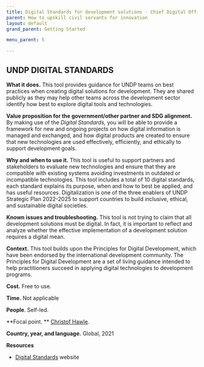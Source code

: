 ```yaml
---
title: Digital Standards for development solutions - Chief Digital Office
parent: How to upskill civil servants for innovation
layout: default
grand_parent: Getting Started

menu_parent: 5

---
```


## UNDP DIGITAL STANDARDS

**What it does.** This tool provides guidance for UNDP teams on best practices when creating digital solutions for development. They are shared publicly as they may help other teams across the development sector identify how best to explore digital tools and technologies.

**Value proposition for the government/other partner and SDG alignment.** By making use of the _Digital Standards,_ you will be able to provide a framework for new and ongoing projects on how digital information is managed and exchanged, and how digital products are created to ensure that new technologies are used effectively, efficiently, and ethically to support development goals.

**Why and when to use it.** This tool is useful to support partners and stakeholders to evaluate new technologies and ensure that they are compatible with existing systems avoiding investments in outdated or incompatible technologies. This tool includes a total of 10 digital standards, each standard explains its purpose, when and how to best be applied, and has useful resources. Digitalization is one of the three enablers of UNDP Strategic Plan 2022-2025 to support countries to build inclusive, ethical, and sustainable digital societies.

**Known issues and troubleshooting.** This tool is not trying to claim that all development solutions must be digital. In fact, it is important to reflect and analyze whether the effective implementation of a development solution requires a digital mean.

**Context.** This tool builds upon the Principles for Digital Development, which have been endorsed by the international development community. The Principles for Digital Development are a set of living guidance intended to help practitioners succeed in applying digital technologies to development programs.

**Cost.** Free to use.

**Time.** Not applicable

**People**. Self-led.

**Focal point. ** [Christof Hawle](/national_innovation_ecosystems_toolkit/contributors/christof-hawle.html).

**Country, year, and language.** Global, 2021

**Resources**

- [Digital Standards](https://www.undp.org/digital/standards) website



